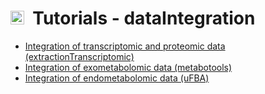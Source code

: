 # <img src="../../docs/source/_static/images/icon_di.png" height="22px">&nbsp;&nbsp;Tutorials - dataIntegration

- [Integration of transcriptomic and proteomic data (extractionTranscriptomic)](extractionTranscriptomic)
- [Integration of exometabolomic data (metabotools)](metabotools)
- [Integration of endometabolomic data (uFBA)](uFBA)
